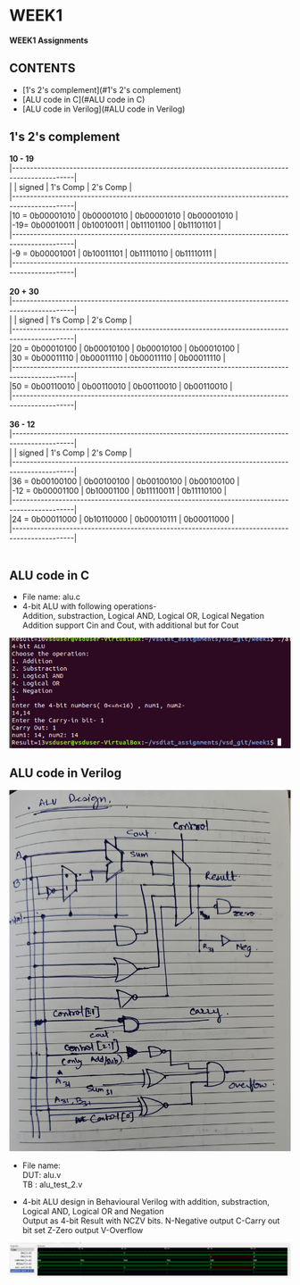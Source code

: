 # WEEK1

**WEEK1 Assignments**

## CONTENTS
* [1's 2's complement](#1's 2's complement) 
* [ALU code in C](#ALU code in C)
* [ALU code in Verilog](#ALU code in Verilog)

## 1's 2's complement

**10 - 19** <br />
|-----------------------------------------------------------------------------------------------|<br />
|			|	signed		|	1's Comp	|	2's Comp	|<br />
|-----------------------------------------------------------------------------------------------|<br />
|10 = 0b00001010 	|	0b00001010	|	0b00001010	|	0b00001010	|<br />
|-19= 0b00010011	|	0b10010011	|	0b11101100	|	0b11101101	|<br />
|-----------------------------------------------------------------------------------------------|<br />
|-9 = 0b00001001	|	0b10011101	|	0b11110110	|	0b11110111	|<br />
|-----------------------------------------------------------------------------------------------|<br />
<br />
**20 + 30**<br />
|-----------------------------------------------------------------------------------------------|<br />
|			|	signed		|	1's Comp	|	2's Comp	|<br />
|-----------------------------------------------------------------------------------------------|<br />
|20 = 0b00010100	|	0b00010100	|	0b00010100	|	0b00010100	|<br />
|30 = 0b00011110	|	0b00011110	|	0b00011110	|	0b00011110	|<br />
|-----------------------------------------------------------------------------------------------|<br />
|50 = 0b00110010	|	0b00110010	|	0b00110010	|	0b00110010	|<br />
|-----------------------------------------------------------------------------------------------|<br />
<br />
**36 - 12**<br />
|-----------------------------------------------------------------------------------------------|<br />
|			|	signed		|	1's Comp	|	2's Comp	|<br />
|-----------------------------------------------------------------------------------------------|<br />
|36 = 0b00100100	|	0b00100100	|	0b00100100	|	0b00100100	|<br />
|-12 = 0b00001100	|	0b10001100	|	0b11110011	|	0b11110100	|<br />
|-----------------------------------------------------------------------------------------------|<br />
|24 = 0b00011000	|	0b10110000	|	0b00010111	|	0b00011000	|<br />
|-----------------------------------------------------------------------------------------------|<br />
<br />

## ALU code in C

* File name: alu.c <br />
* 4-bit ALU with following operations-<br />
    Addition, substraction, Logical AND, Logical OR, Logical Negation <br />
    Addition support Cin and Cout, with additional but for Cout <br />
	
![C program ALU addition output](alu_c.png)
 
## ALU code in Verilog

![ALU Diagram](alu_diag.jpg)

* File name: <br />
    DUT: alu.v <br />
    TB : alu_test_2.v <br />

* 4-bit ALU design in Behavioural Verilog with addition, substraction, Logical AND, Logical OR and Negation  
    Output as 4-bit Result with NCZV bits.
    N-Negative output
    C-Carry out bit set
    Z-Zero output
    V-Overflow 
     
![ALU TB waveform](alu_tb_Waveform.png)
